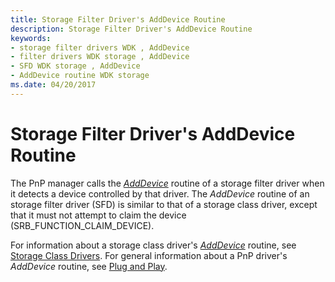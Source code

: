 ```yaml
---
title: Storage Filter Driver's AddDevice Routine
description: Storage Filter Driver's AddDevice Routine
keywords:
- storage filter drivers WDK , AddDevice
- filter drivers WDK storage , AddDevice
- SFD WDK storage , AddDevice
- AddDevice routine WDK storage
ms.date: 04/20/2017
---
```


# Storage Filter Driver's AddDevice Routine

The PnP manager calls the [*AddDevice*](/windows-hardware/drivers/ddi/wdm/nc-wdm-driver_add_device) routine of a storage filter driver when it detects a device controlled by that driver. The *AddDevice* routine of an storage filter driver (SFD) is similar to that of a storage class driver, except that it must not attempt to claim the device (SRB_FUNCTION_CLAIM_DEVICE).

For information about a storage class driver's [*AddDevice*](/windows-hardware/drivers/ddi/wdm/nc-wdm-driver_add_device) routine, see [Storage Class Drivers](introduction-to-storage-class-drivers.md). For general information about a PnP driver's *AddDevice* routine, see [Plug and Play](../kernel/introduction-to-plug-and-play.md).
